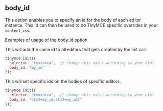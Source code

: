 ## body_id

This option enables you to specify an id for the body of each editor instance. This id can then be used to do TinyMCE specific overrides in your `content_css`.

Examples of usage of the body_id option

This will add the same id to all editors that gets created by the init call.

```js
tinymce.init({
  selector: "textarea",  // change this value according to your html
  body_id: "my_id"
});
```

This will set specific ids on the bodies of specific editors.

```js
tinymce.init({
  selector: "textarea",  // change this value according to your html
  body_id: "elm1=my_id,elm2=my_id2"
});
```
